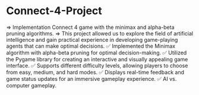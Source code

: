 # Connect-4-Project
=> Implementation Connect 4 game with the minimax and alpha-beta pruning algorithms.
=> This project allowed us to explore the field of artificial intelligence and gain practical experience in developing game-playing agents that can make optimal            decisions.
✅ Implemented the Minimax algorithm with alpha-beta pruning for optimal decision-making.
✅ Utilized the Pygame library for creating an interactive and visually appealing game interface.
✅ Supports different difficulty levels, allowing players to choose from easy, medium, and hard modes.
✅ Displays real-time feedback and game status updates for an immersive gameplay experience.
✅ AI vs. computer gameplay.
